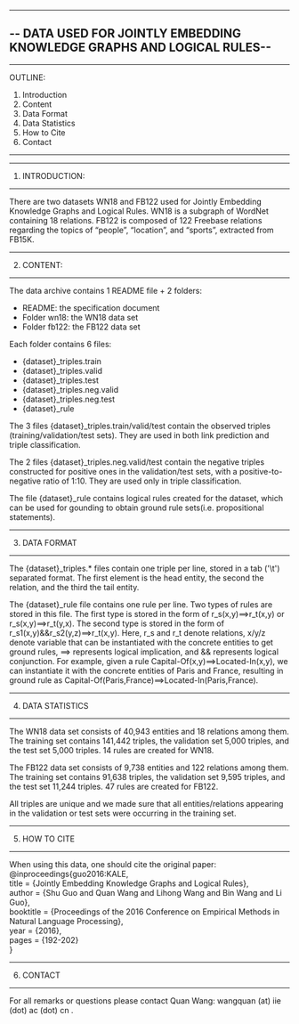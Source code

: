 -----------------------------------------------------------------------
-- DATA USED FOR JOINTLY EMBEDDING KNOWLEDGE GRAPHS AND LOGICAL RULES--
-----------------------------------------------------------------------

------------------
OUTLINE:
1. Introduction
2. Content
3. Data Format
4. Data Statistics
5. How to Cite
6. Contact
------------------


------------------
1. INTRODUCTION:
------------------

There are two datasets WN18 and FB122 used for Jointly Embedding Knowledge Graphs and Logical Rules. 
WN18 is a subgraph of WordNet containing 18 relations. FB122 is composed of 122 Freebase relations regarding 
the topics of “people”, “location”, and “sports”, extracted from FB15K.


------------------
2. CONTENT:
------------------

The data archive contains 1 README file + 2 folders:
  - README: the specification document
  - Folder wn18: the WN18 data set
  - Folder fb122: the FB122 data set

Each folder contains 6 files:
  - {dataset}_triples.train
  - {dataset}_triples.valid
  - {dataset}_triples.test
  - {dataset}_triples.neg.valid
  - {dataset}_triples.neg.test
  - {dataset}_rule
  
The 3 files {dataset}_triples.train/valid/test contain the observed triples
(training/validation/test sets). They are used in both link prediction and
triple classification.

The 2 files {dataset}_triples.neg.valid/test contain the negative triples
constructed for positive ones in the validation/test sets, with a positive-to-negative ratio of 1:10. 
They are used only in triple classification.

The file {dataset}_rule contains logical rules created for the dataset, which can be used for gounding 
to obtain ground rule sets(i.e. propositional statements).


------------------
3. DATA FORMAT
------------------

The {dataset}_triples.* files contain one triple per line, stored in a tab ('\t')
separated format. The first element is the head entity, the second the relation,
and the third the tail entity.

The {dataset}_rule file contains one rule per line. Two types of rules are stored in this file. 
The first type is stored in the form of r_s(x,y)==>r_t(x,y) or r_s(x,y)==>r_t(y,x).
The second type is stored in the form of r_s1(x,y)&&r_s2(y,z)==>r_t(x,y).
Here, r_s and r_t denote relations, x/y/z denote variable that can be instantiated with the
concrete entities to get ground rules, ==> represents logical implication, and && represents logical conjunction.
For example, given a rule Capital-Of(x,y)==>Located-In(x,y), we can instantiate it with the
concrete entities of Paris and France, resulting in ground rule as Capital-Of(Paris,France)==>Located-In(Paris,France).


------------------
4. DATA STATISTICS
------------------

The WN18 data set consists of 40,943 entities and 18 relations among them.
The training set contains 141,442 triples, the validation set 5,000 triples,
and the test set 5,000 triples. 14 rules are created for WN18.

The FB122 data set consists of 9,738 entities and 122 relations among them.
The training set contains 91,638 triples, the validation set 9,595 triples,
and the test set 11,244 triples. 47 rules are created for FB122.

All triples are unique and we made sure that all entities/relations appearing in
the validation or test sets were occurring in the training set.


------------------
5. HOW TO CITE
------------------

When using this data, one should cite the original paper:  
  @inproceedings{guo2016:KALE,  
    title     = {Jointly Embedding Knowledge Graphs and Logical Rules},  
    author    = {Shu Guo and Quan Wang and Lihong Wang and Bin Wang and Li Guo},  
    booktitle = {Proceedings of the 2016 Conference on Empirical Methods in Natural Language Processing},  
    year      = {2016},  
    pages      = {192-202}<br> 
  }


------------------  
6. CONTACT
------------------

For all remarks or questions please contact Quan Wang:
wangquan (at) iie (dot) ac (dot) cn .



